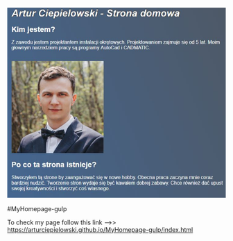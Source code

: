 ![Homepage screenshot](github/readMe.JPG)

#MyHomepage-gulp

To check my page follow this link -->> https://arturciepielowski.github.io/MyHomepage-gulp/index.html
